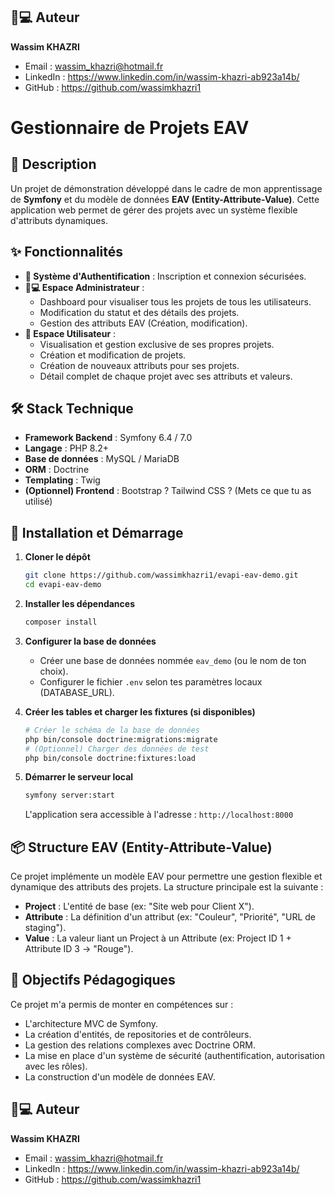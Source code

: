
## 👨💻 Auteur

**Wassim KHAZRI**
- Email : wassim_khazri@hotmail.fr
- LinkedIn : https://www.linkedin.com/in/wassim-khazri-ab923a14b/
- GitHub : https://github.com/wassimkhazri1


# Gestionnaire de Projets EAV

## 📖 Description

Un projet de démonstration développé dans le cadre de mon apprentissage de **Symfony** et du modèle de données **EAV (Entity-Attribute-Value)**.
Cette application web permet de gérer des projets avec un système flexible d'attributs dynamiques.


## ✨ Fonctionnalités

- **🔐 Système d'Authentification** : Inscription et connexion sécurisées.
- **👨💻 Espace Administrateur** :
  - Dashboard pour visualiser tous les projets de tous les utilisateurs.
  - Modification du statut et des détails des projets.
  - Gestion des attributs EAV (Création, modification).
- **👤 Espace Utilisateur** :
  - Visualisation et gestion exclusive de ses propres projets.
  - Création et modification de projets.
  - Création de nouveaux attributs pour ses projets.
  - Détail complet de chaque projet avec ses attributs et valeurs.


## 🛠️ Stack Technique

- **Framework Backend** : Symfony 6.4 / 7.0
- **Langage** : PHP 8.2+
- **Base de données** : MySQL / MariaDB
- **ORM** : Doctrine
- **Templating** : Twig
- **(Optionnel) Frontend** : Bootstrap ? Tailwind CSS ? (Mets ce que tu as utilisé)



## 🚀 Installation et Démarrage



1.  **Cloner le dépôt**
    ```bash
    git clone https://github.com/wassimkhazri1/evapi-eav-demo.git
    cd evapi-eav-demo
    ```

2.  **Installer les dépendances**
    ```bash
    composer install
    ```

3.  **Configurer la base de données**
    *   Créer une base de données nommée `eav_demo` (ou le nom de ton choix).
    *   Configurer le fichier `.env` selon tes paramètres locaux (DATABASE_URL).

4.  **Créer les tables et charger les fixtures (si disponibles)**
    ```bash
    # Créer le schéma de la base de données
    php bin/console doctrine:migrations:migrate
    # (Optionnel) Charger des données de test
    php bin/console doctrine:fixtures:load
    ```

5.  **Démarrer le serveur local**
    ```bash
    symfony server:start
    ```
    L'application sera accessible à l'adresse : `http://localhost:8000`


## 📦 Structure EAV (Entity-Attribute-Value)

Ce projet implémente un modèle EAV pour permettre une gestion flexible et dynamique des attributs des projets. La structure principale est la suivante :
- **Project** : L'entité de base (ex: "Site web pour Client X").
- **Attribute** : La définition d'un attribut (ex: "Couleur", "Priorité", "URL de staging").
- **Value** : La valeur liant un Project à un Attribute (ex: Project ID 1 + Attribute ID 3 -> "Rouge").


## 📝 Objectifs Pédagogiques

Ce projet m'a permis de monter en compétences sur :
- L'architecture MVC de Symfony.
- La création d'entités, de repositories et de contrôleurs.
- La gestion des relations complexes avec Doctrine ORM.
- La mise en place d'un système de sécurité (authentification, autorisation avec les rôles).
- La construction d'un modèle de données EAV.


## 👨💻 Auteur

**Wassim KHAZRI**
- Email : wassim_khazri@hotmail.fr
- LinkedIn : https://www.linkedin.com/in/wassim-khazri-ab923a14b/
- GitHub : https://github.com/wassimkhazri1

